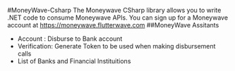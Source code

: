 #MoneyWave-Csharp
The Moneywave CSharp library allows you to write .NET code to consume Moneywave APIs. You can sign up for a Moneywave account at https://moneywave.flutterwave.com
##MoneyWave Assitants

* Account : Disburse to Bank account
* Verification: Generate Token to be used when making disbursement calls
* List of Banks and Financial Instituitions

